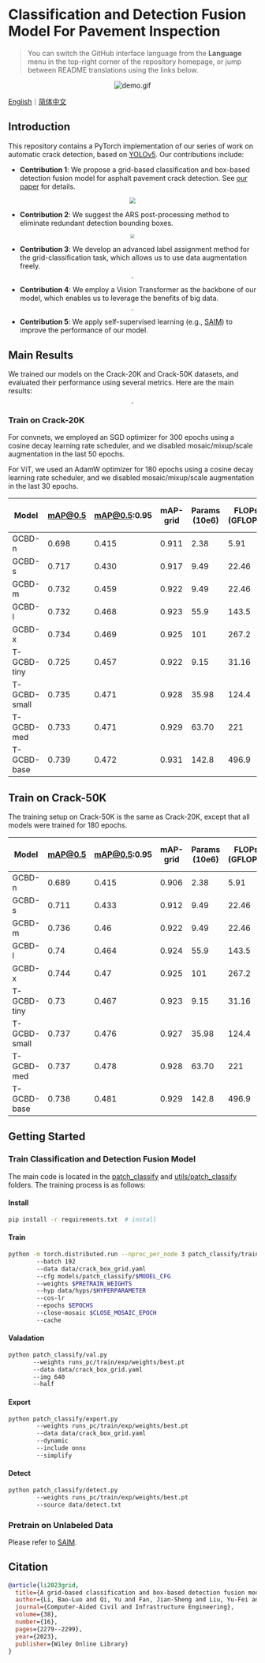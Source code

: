 # Classification and Detection Fusion Model For Pavement Inspection

> You can switch the GitHub interface language from the **Language** menu in the top-right corner of the repository homepage, or jump between README translations using the links below.

<div align="center">
  <img src="data/images/demo.gif" alt="demo.gif"/>
</div>

[English](README.md)｜[简体中文](README.zh-CN.md)

## Introduction

This repository contains a PyTorch implementation of our series of work on automatic crack detection, based on [YOLOv5](https://github.com/ultralytics/yolov5). Our contributions include:

- **Contribution 1**: We propose a grid-based classification and box-based detection fusion model for asphalt pavement crack detection. See [our paper](https://onlinelibrary.wiley.com/doi/abs/10.1111/mice.12962) for details.
<div align="center">
    <img src="data/images/GCBD.png" style="zoom: 75%;">
</div>

- **Contribution 2**: We suggest the ARS post-processing method to eliminate redundant detection bounding boxes.
<div align="center">
    <img src="data/images/ARS.png" style="zoom: 50%;">
</div>

- **Contribution 3**: We develop an advanced label assignment method for the grid-classification task, which allows us to use data augmentation freely.
<div align="center">
    <img src="data/images/label_assignment.png" style="zoom: 20%;">
</div>

- **Contribution 4**: We employ a Vision Transformer as the backbone of our model, which enables us to leverage the benefits of big data.
<div align="center">
    <img src="data/images/T-GCBD.png" style="zoom: 20%;">
</div>

- **Contribution 5**: We apply self-supervised learning (e.g., [SAIM](https://github.com/qiy20/SAIM)) to improve the performance of our model. 

## Main Results

We trained our models on the Crack-20K and Crack-50K datasets, and evaluated their performance using several metrics. Here are the main results:
<div align="center">
    <img src="data/images/results.png" style="zoom: 25%;">
</div>

### Train on Crack-20K

For convnets, we employed an SGD optimizer for 300 epochs using a cosine decay learning rate scheduler, and we disabled mosaic/mixup/scale augmentation in the last 50 epochs. 

For ViT, we used an AdamW optimizer for 180 epochs using a cosine decay learning rate scheduler, and we disabled mosaic/mixup/scale augmentation in the last 30 epochs.

| Model       | mAP@0.5 | mAP@0.5:0.95 | mAP-grid | Params (10e6) | FLOPs (GFLOPs) | Inference speed (ms) | Confidence threshold | Hyperparameters | Experiment index |
|-------------|---------|--------------|----------|---------------|----------------|----------------------|----------------------|-----------------|------------------|
| GCBD-n      | 0.698   | 0.415        | 0.911    | 2.38          | 5.91           |                      | 0.161/0.564          | low             | 39               |
| GCBD-s      | 0.717   | 0.430        | 0.917    | 9.49          | 22.46          |                      | 0.148/0.554          | high            | 40               |
| GCBD-m      | 0.732   | 0.459        | 0.922    | 9.49          | 22.46          |                      | 0.182/0.575          | high            | 41               |
| GCBD-l      | 0.732   | 0.468        | 0.923    | 55.9          | 143.5          |                      | 0.174/0.576          | high            | 42               |
| GCBD-x      | 0.734   | 0.469        | 0.925    | 101           | 267.2          |                      | 0.182/0.564          | high            | 43               |
| T-GCBD-tiny | 0.725  | 0.457     | 0.922    | 9.15         | 31.16         |           | 0.215/0.494 | vit  | 74        |
| T-GCBD-small   | 0.735  | 0.471     | 0.928    | 35.98        | 124.4         |           | 0.221/0.514 | vit  | 75        |
| T-GCBD-med     | 0.733  | 0.471     | 0.929    | 63.70        | 221           |           | 0.201/0.497 | vit  | 76        |
| T-GCBD-base    | 0.739  | 0.472     | 0.931    | 142.8        | 496.9         |           | 0.214/0.509 | vit  | 73        |
## Train on Crack-50K

The training setup on Crack-50K is the same as Crack-20K, except that all models were trained for 180 epochs.

| Model       | mAP@0.5 | mAP@0.5:0.95 | mAP-grid | Params (10e6) | FLOPs (GFLOPs) | Inference speed (ms) | Confidence threshold | Hyperparameters | Experiment index |
| --------- | ------ | --------- | -------- | ------------ | ------------- | --------- | ----------- | ---- | --------- |
| GCBD-n   | 0.689  | 0.415     | 0.906    | 2.38         | 5.91          |           | 0.039/0.391 | low  | 79        |
| GCBD-s   | 0.711  | 0.433     | 0.912    | 9.49         | 22.46         |           | 0.053/0.415 | high | 81        |
| GCBD-m   | 0.736  | 0.46      | 0.922    | 9.49         | 22.46         |           | 0.058/0.412 | high | 82        |
| GCBD-l   | 0.74   | 0.464     | 0.924    | 55.9         | 143.5         |           | 0.059/0.408 | high | 83        |
| GCBD-x   | 0.744  | 0.47      | 0.925    | 101          | 267.2         |           | 0.059/0.447 | high | 84        |
| T-GCBD-tiny  | 0.73   | 0.467     | 0.923    | 9.15         | 31.16         |           | 0.164/0.543 | vit  | 85        |
| T-GCBD-small | 0.737  | 0.476     | 0.927    | 35.98        | 124.4         |           | 0.213/0.578 | vit  | 86        |
| T-GCBD-med   | 0.737  | 0.478     | 0.928    | 63.70        | 221           |           | 0.208/0.606 | vit  | 87        |
| T-GCBD-base  | 0.738  | 0.481     | 0.929    | 142.8        | 496.9         |           | 0.223/0.597 | vit  | 88        |

## Getting Started
### Train Classification and Detection Fusion Model
The main code is located in the [patch_classify](./patch_classify) and [utils/patch_classify](./utils/patch_classify) folders. The training process is as follows:
#### Install
```bash
pip install -r requirements.txt  # install
```
#### Train
```bash
python -m torch.distributed.run --nproc_per_node 3 patch_classify/train.py 
        --batch 192 
        --data data/crack_box_grid.yaml 
        --cfg models/patch_classify/$MODEL_CFG
        --weights $PRETRAIN_WEIGHTS
        --hyp data/hyps/$HYPERPARAMETER
        --cos-lr
        --epochs $EPOCHS
        --close-mosaic $CLOSE_MOSAIC_EPOCH
        --cache
```
#### Valadation
```bash
python patch_classify/val.py 
       --weights runs_pc/train/exp/weights/best.pt
       --data data/crack_box_grid.yaml
       --img 640
       --half
```
#### Export
```bash
python patch_classify/export.py 
        --weights runs_pc/train/exp/weights/best.pt
        --data data/crack_box_grid.yaml
        --dynamic
        --include onnx
        --simplify
```
#### Detect
```bash
python patch_classify/detect.py 
        --weights runs_pc/train/exp/weights/best.pt
        --source data/detect.txt
```
### Pretrain on Unlabeled Data
Please refer to [SAIM](https://github.com/qiy20/SAIM).

## Citation

```bibtex
@article{li2023grid,
  title={A grid-based classification and box-based detection fusion model for asphalt pavement crack},
  author={Li, Bao-Luo and Qi, Yu and Fan, Jian-Sheng and Liu, Yu-Fei and Liu, Cheng},
  journal={Computer-Aided Civil and Infrastructure Engineering},
  volume={38},
  number={16},
  pages={2279--2299},
  year={2023},
  publisher={Wiley Online Library}
}
```

